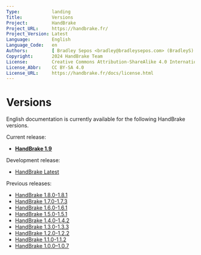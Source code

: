 ```yaml
---
Type:            landing
Title:           Versions
Project:         HandBrake
Project_URL:     https://handbrake.fr/
Project_Version: Latest
Language:        English
Language_Code:   en
Authors:         [ Bradley Sepos <bradley@bradleysepos.com> (BradleyS) ]
Copyright:       2024 HandBrake Team
License:         Creative Commons Attribution-ShareAlike 4.0 International
License_Abbr:    CC BY-SA 4.0
License_URL:     https://handbrake.fr/docs/license.html
---
```


Versions
========

English documentation is currently available for the following HandBrake versions.

Current release:

- **[HandBrake 1.9](1.9.0/)**

Development release:

- [HandBrake Latest](latest/)

Previous releases:

- [HandBrake 1.8.0-1.8.1](1.8.0/)
- [HandBrake 1.7.0-1.7.3](1.7.0/)
- [HandBrake 1.6.0-1.6.1](1.6.0/)
- [HandBrake 1.5.0-1.5.1](1.5.0/)
- [HandBrake 1.4.0-1.4.2](1.4.0/)
- [HandBrake 1.3.0-1.3.3](1.3.0/)
- [HandBrake 1.2.0-1.2.2](1.2.0/)
- [HandBrake 1.1.0-1.1.2](1.1.0/)
- [HandBrake 1.0.0–1.0.7](1.0.0/)

